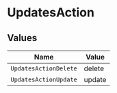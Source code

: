 # UpdatesAction


## Values

| Name                  | Value                 |
| --------------------- | --------------------- |
| `UpdatesActionDelete` | delete                |
| `UpdatesActionUpdate` | update                |